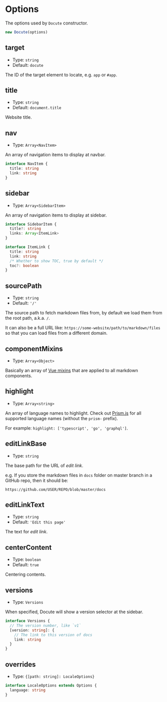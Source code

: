 # Options

The options used by `Docute` constructor.

```js
new Docute(options)
```

## target

- Type: `string`
- Default: `docute`

The ID of the target element to locate, e.g. `app` or `#app`.

## title

- Type: `string`
- Default: `document.title`

Website title.

## nav

- Type: `Array<NavItem>`

An array of navigation items to display at navbar.

```ts
interface NavItem {
  title: string
  link: string
}
```

## sidebar

- Type: `Array<SidebarItem>`

An array of navigation items to display at sidebar.

```ts
interface SidebarItem {
  title?: string
  links: Array<ItemLink>
}

interface ItemLink {
  title: string
  link: string
  /* Whether to show TOC, true by default */
  toc?: boolean
}
```

## sourcePath

- Type: `string`
- Default: `'/'`

The source path to fetch markdown files from, by default we load them from the root path, a.k.a. `/`.

It can also be a full URL like: `https://some-website/path/to/markdown/files` so that you can load files from a different domain.

## componentMixins

- Type: `Array<Object>`

Basically an array of [Vue mixins](https://vuejs.org/v2/api/#mixins) that are applied to all markdown components.


## highlight

- Type: `Array<string>`

An array of language names to highlight. Check out [Prism.js](https://unpkg.com/prismjs/components/) for all supported language names (without the `prism-` prefix).

For example: `highlight: ['typescript', 'go', 'graphql']`.

## editLinkBase

- Type: `string`

The base path for the URL of *edit link*.

e.g. If you store the markdown files in `docs` folder on master branch in a GitHub repo, then it should be:

```
https://github.com/USER/REPO/blob/master/docs
```

## editLinkText

- Type: `string`
- Default: `'Edit this page'`

The text for *edit link*.

## centerContent

- Type: `boolean`
- Default: `true`

Centering contents.

## versions

- Type: `Versions`

When specified, Docute will show a version selector at the sidebar.

```ts
interface Versions {
  // The version number, like `v1`
  [version: string]: {
    // The link to this version of docs
    link: string
  }
}
```

## overrides

- Type: `{[path: string]: LocaleOptions}`

```ts
interface LocaleOptions extends Options {
  language: string
}
```
